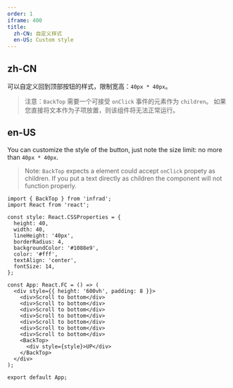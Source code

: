 ```yaml
---
order: 1
iframe: 400
title:
  zh-CN: 自定义样式
  en-US: Custom style
---
```


## zh-CN

可以自定义回到顶部按钮的样式，限制宽高：`40px * 40px`。

> 注意：`BackTop` 需要一个可接受 `onClick` 事件的元素作为 `children`。 如果您直接将文本作为子项放置，则该组件将无法正常运行。

## en-US

You can customize the style of the button, just note the size limit: no more than `40px * 40px`.

> Note: `BackTop` expects a element could accept `onClick` propety as children. If you put a text directly as children the component will not function properly.

```tsx
import { BackTop } from 'infrad';
import React from 'react';

const style: React.CSSProperties = {
  height: 40,
  width: 40,
  lineHeight: '40px',
  borderRadius: 4,
  backgroundColor: '#1088e9',
  color: '#fff',
  textAlign: 'center',
  fontSize: 14,
};

const App: React.FC = () => (
  <div style={{ height: '600vh', padding: 8 }}>
    <div>Scroll to bottom</div>
    <div>Scroll to bottom</div>
    <div>Scroll to bottom</div>
    <div>Scroll to bottom</div>
    <div>Scroll to bottom</div>
    <div>Scroll to bottom</div>
    <div>Scroll to bottom</div>
    <BackTop>
      <div style={style}>UP</div>
    </BackTop>
  </div>
);

export default App;
```
